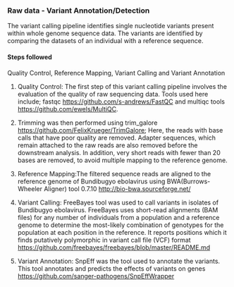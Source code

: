 ### Raw data - Variant Annotation/Detection
The variant calling pipeline identifies single nucleotide variants present within whole genome sequence data. The variants are identified by comparing the datasets of an individual with a reference sequence.
#### Steps followed
Quality Control,
Reference Mapping,
Variant Calling and
Variant Annotation

1. Quality Control: The first step of this variant calling pipeline involves the evaluation of the quality of raw sequencing data. Tools used here include; fastqc https://github.com/s-andrews/FastQC and multiqc tools https://github.com/ewels/MultiQC. 

2. Trimming was then performed using trim_galore https://github.com/FelixKrueger/TrimGalore; Here, the reads with base calls that have poor quality are removed. Adapter sequences, which remain attached to the raw reads are also removed before the downstream analysis. In addition, very short reads with fewer than 20 bases are removed, to avoid multiple mapping to the reference genome.

3. Reference Mapping:The filtered sequence reads are aligned to the reference genome of Bundibugyo ebolavirus using BWA(Burrows-Wheeler Aligner) tool 0.7.10 http://bio-bwa.sourceforge.net/

4. Variant Calling: FreeBayes tool was used to call variants in isolates of Bundibugyo ebolavirus. FreeBayes uses short-read alignments (BAM files) for any number of individuals from a population and a reference genome to determine the most-likely combination of genotypes for the population at each position in the reference. It reports positions which it finds putatively polymorphic in variant call file (VCF) format https://github.com/freebayes/freebayes/blob/master/README.md

5. Variant Annotation: SnpEff was the tool used to annotate the variants. This tool annotates and predicts the effects of variants on genes https://github.com/sanger-pathogens/SnpEffWrapper 


